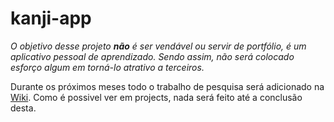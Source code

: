 # kanji-app

*O objetivo desse projeto **não** é ser vendável ou servir de portfólio, é um aplicativo pessoal de aprendizado. Sendo assim, não será colocado esforço algum em torná-lo atrativo a terceiros.*

Durante os próximos meses todo o trabalho de pesquisa será adicionado na [Wiki](https://github.com/BearingMe/kanji-app/wiki). Como é possivel ver em projects, nada será feito até a conclusão desta. 
